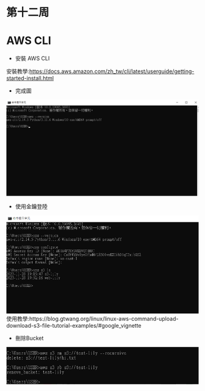 # 第十二周
# AWS CLI
* 安裝 AWS CLI

安裝教學:https://docs.aws.amazon.com/zh_tw/cli/latest/userguide/getting-started-install.html
* 完成圖
<img src="../pic/1205.png">

* 使用金鑰登陸
<img src="../pic/1205-1.png">
使用教學:https://blog.gtwang.org/linux/linux-aws-command-upload-download-s3-file-tutorial-examples/#google_vignette

* 刪除Bucket
<img src="../pic/1205-2.png">
